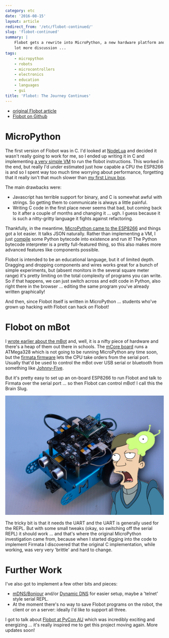 ```yaml
---
category: etc
date: '2016-08-15'
layout: article
redirect_from: '/etc/flobot-continued/'
slug: 'flobot-continued'
summary: |
    Flobot gets a rewrite into MicroPython, a new hardware platform and a
    lot more discussion ...
tags:
    - micropython
    - robots
    - microcontrollers
    - electronics
    - education
    - languages
    - gui
title: 'Flobot: The Journey Continues'
---
```


-   [original Flobot
    article](../flobot-graphical-dataflow-language-for-robots)
-   [Flobot on Github](https://github.com/mnemote/flobot/)

MicroPython
===========

The first version of Flobot was in C. I'd looked at
[NodeLua](https://nodelua.org/) and decided it wasn't really going to
work for me, so I ended up writing it in C and implementing [a very
simple
VM](https://github.com/mnemote/flobot/blob/d699411a3c25393b1b923e06eec1b6807c891e29/esp8266/vm/virtual.c)
to run the flobot instructions. This worked in the end, but really I'd
*under* estimated just how capable a CPU the ESP8266 is and so I spent
way too much time worrying about performance, forgetting that it really
isn't that much slower than [my first Linux
box](http://www.cpushack.com/2013/01/26/cpu-of-the-day-new-logo-old-processor-intel-486-dx2-66/).

The main drawbacks were:

-   Javascript has terrible support for binary, and C is somewhat awful
    with strings. So getting them to communicate is always a
    little painful.
-   Writing C code in the first place never seems that bad, but coming
    back to it after a couple of months and changing it ... ugh. I guess
    because it is such a nitty-gritty language it fights
    against refactoring.

Thankfully, in the meantime, [MicroPython came to the
ESP8266](https://github.com/micropython/micropython/tree/master/esp8266)
and things got a lot easier. It talks JSON naturally. Rather than
implementing a VM, I just
[compile](https://docs.python.org/3.5/library/functions.html#compile)
some Python bytecode into existence and run it! The Python bytecode
interpreter is a pretty full-featured thing, so this also makes more
advanced features like components possible.

Flobot is intended to be an educational language, but it of limited
depth. Dragging and dropping components and wires works great for a
bunch of simple experiments, but (absent monitors in the several square
meter range) it's pretty limiting on the total complexity of programs
you can write. So if that happens, we can just switch across and edit
code in Python, also right there in the browser ... editing the same
program you've already written graphically!

And then, since Flobot itself is written in MicroPython ... students
who've grown up hacking *with* Flobot can hack *on* Flobot!

Flobot on mBot
==============

I [wrote earlier about the
mBot](../mbot-nodebot-blockly-arduino/)
and, well, it is a nifty piece of hardware and there's a heap of them
out there in schools. The [mCore
board](http://makeblock.com/mcore-main-control-board-for-mbot) runs a
ATMega328 which is not going to be running MicroPython any time soon,
but the [firmata firmware](https://github.com/firmata/protocol) lets the
CPU take orders from the serial port. Usually that'd be used to control
the mBot over USB serial or bluetooth from something like
[Johnny-Five](http://johnny-five.io/).

But it's pretty easy to set up an on-board ESP8266 to run Flobot and
talk to Firmata over the serial port ... so then Flobot can control
mBot! I call this the Brain Slug.

![image](mbot_with_esp-bs.jpg)

The tricky bit is that it needs the UART and the UART is generally used
for the REPL. But with some small tweaks (okay, so switching off the
serial REPL) it should work ... and that's where the original
MicroPython investigation came from, because when I started digging into
the code to implement Firmata I discovered that the original C
implementation, while working, was very very 'brittle' and hard to
change.

Further Work
============

I've also got to implement a few other bits and pieces:

-   [mDNS/Bonjour](https://en.wikipedia.org/wiki/Multicast_DNS) and/or
    [Dynamic DNS](https://en.wikipedia.org/wiki/Dynamic_DNS) for easier
    setup, maybe a 'telnet' style serial REPL.
-   At the moment there's no way to save Flobot programs on the robot,
    the client or on a server: ideally I'd like to support all three.

I got to talk about [Flobot at PyCon AU](/etc/pycon-2016-melbourne/)
which was incredibly exciting and energizing ... it's really inspired me
to get this project moving again. More updates soon!
